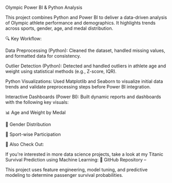 Olympic Power BI & Python Analysis

This project combines Python and Power BI to deliver a data-driven analysis of Olympic athlete performance and demographics. It highlights trends across sports, gender, age, and medal distribution.

🔍 Key Workflow:

Data Preprocessing (Python):
Cleaned the dataset, handled missing values, and formatted data for consistency.

Outlier Detection (Python):
Detected and handled outliers in athlete age and weight using statistical methods (e.g., Z-score, IQR).

Python Visualizations:
Used Matplotlib and Seaborn to visualize initial data trends and validate preprocessing steps before Power BI integration.

Interactive Dashboards (Power BI):
Built dynamic reports and dashboards with the following key visuals:

📊 Age and Weight by Medal

👥 Gender Distribution

🏅 Sport-wise Participation

🚀 Also Check Out:

If you're interested in more data science projects, take a look at my Titanic Survival Prediction using Machine Learning:
🔗 GitHub Repository – 

This project uses feature engineering, model tuning, and predictive modeling to determine passenger survival probabilities.
